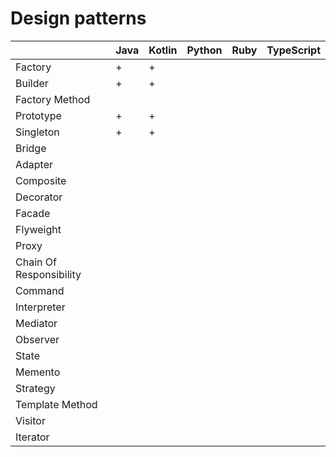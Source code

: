 # Design patterns

|                         | Java | Kotlin | Python | Ruby | TypeScript |
|-------------------------|------|--------|--------|------|------------|
| Factory                 |   +  |    +   |        |      |            |
| Builder                 |   +  |    +   |        |      |            |
| Factory Method          |      |        |        |      |            |
| Prototype               |   +  |    +   |        |      |            |
| Singleton               |   +  |    +   |        |      |            |
| Bridge                  |      |        |        |      |            |
| Adapter                 |      |        |        |      |            |
| Composite               |      |        |        |      |            |
| Decorator               |      |        |        |      |            |
| Facade                  |      |        |        |      |            |
| Flyweight               |      |        |        |      |            |
| Proxy                   |      |        |        |      |            |
| Chain Of Responsibility |      |        |        |      |            |
| Command                 |      |        |        |      |            |
| Interpreter             |      |        |        |      |            |
| Mediator                |      |        |        |      |            |
| Observer                |      |        |        |      |            |
| State                   |      |        |        |      |            |
| Memento                 |      |        |        |      |            |
| Strategy                |      |        |        |      |            |
| Template Method         |      |        |        |      |            |
| Visitor                 |      |        |        |      |            |
| Iterator                |      |        |        |      |            |
